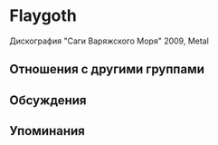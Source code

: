 # Flaygoth

Дискография
"Саги Варяжского Моря" 2009, Metal

## Отношения с другими группами


## Обсуждения


## Упоминания

